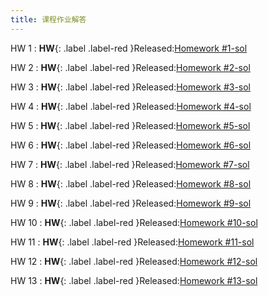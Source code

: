 ```yaml
---
title: 课程作业解答
---
```


HW 1
:  **HW**{: .label .label-red }Released:[Homework #1-sol](https://basics.sjtu.edu.cn/~yangqizhe/pdf/algo2024w/homework/Algo-hw1sol.pdf)

HW 2
:  **HW**{: .label .label-red }Released:[Homework #2-sol](https://basics.sjtu.edu.cn/~yangqizhe/pdf/algo2024w/homework/Algo-hw2sol.pdf)

HW 3
:  **HW**{: .label .label-red }Released:[Homework #3-sol](https://basics.sjtu.edu.cn/~yangqizhe/pdf/algo2024w/homework/Algo-hw3sol.pdf)

HW 4
:  **HW**{: .label .label-red }Released:[Homework #4-sol](https://basics.sjtu.edu.cn/~yangqizhe/pdf/algo2024w/homework/Algo-hw4sol.pdf)

HW 5
:  **HW**{: .label .label-red }Released:[Homework #5-sol](https://basics.sjtu.edu.cn/~yangqizhe/pdf/algo2024w/homework/Algo-hw5sol.pdf)

HW 6
:  **HW**{: .label .label-red }Released:[Homework #6-sol](https://basics.sjtu.edu.cn/~yangqizhe/pdf/algo2024w/homework/Algo-hw6sol.pdf)

HW 7
:  **HW**{: .label .label-red }Released:[Homework #7-sol](https://basics.sjtu.edu.cn/~yangqizhe/pdf/algo2024w/homework/Algo-hw7sol.pdf)

HW 8
:  **HW**{: .label .label-red }Released:[Homework #8-sol](https://basics.sjtu.edu.cn/~yangqizhe/pdf/algo2024w/homework/Algo-hw8sol.pdf)

HW 9
:  **HW**{: .label .label-red }Released:[Homework #9-sol](https://basics.sjtu.edu.cn/~yangqizhe/pdf/algo2024w/homework/Algo-hw9sol.pdf)

HW 10
:  **HW**{: .label .label-red }Released:[Homework #10-sol](https://basics.sjtu.edu.cn/~yangqizhe/pdf/algo2024w/homework/Algo-hw10sol.pdf)

HW 11
:  **HW**{: .label .label-red }Released:[Homework #11-sol](https://basics.sjtu.edu.cn/~yangqizhe/pdf/algo2024w/homework/Algo-hw11sol.pdf)

HW 12
:  **HW**{: .label .label-red }Released:[Homework #12-sol](https://basics.sjtu.edu.cn/~yangqizhe/pdf/algo2024w/homework/Algo-hw12sol.pdf)

HW 13
:  **HW**{: .label .label-red }Released:[Homework #13-sol](https://basics.sjtu.edu.cn/~yangqizhe/pdf/algo2024w/homework/Algo-hw13sol.pdf)